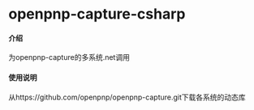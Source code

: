 # openpnp-capture-csharp

#### 介绍
 为openpnp-capture的多系统.net调用  
 
#### 使用说明
从https://github.com/openpnp/openpnp-capture.git下载各系统的动态库
